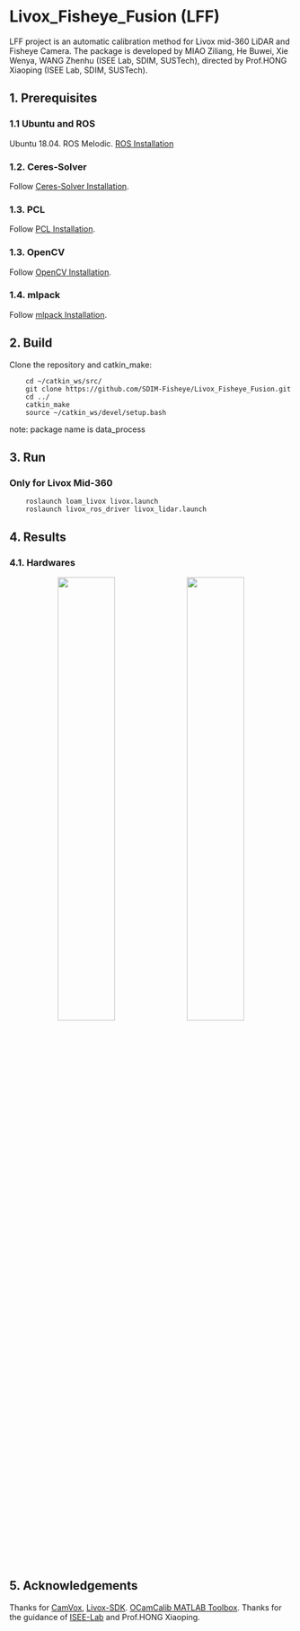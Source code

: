 # Livox_Fisheye_Fusion (LFF)
LFF project is an automatic calibration method for Livox mid-360 LiDAR and Fisheye Camera. The package is developed by MIAO Ziliang, He Buwei, Xie Wenya, WANG Zhenhu (ISEE Lab, SDIM, SUSTech), directed by Prof.HONG Xiaoping (ISEE Lab, SDIM, SUSTech).


## 1. Prerequisites
### 1.1 **Ubuntu** and **ROS**
Ubuntu 18.04.
ROS Melodic. [ROS Installation](http://wiki.ros.org/ROS/Installation)
### 1.2. **Ceres-Solver**
Follow [Ceres-Solver Installation](http://ceres-solver.org/installation.html).
### 1.3. **PCL**
Follow [PCL Installation](http://www.pointclouds.org/downloads/linux.html).
### 1.3. **OpenCV**
Follow [OpenCV Installation](https://opencv.org/).
### 1.4. **mlpack**
Follow [mlpack Installation](https://mlpack.org/).

## 2. Build 
Clone the repository and catkin_make:

```
    cd ~/catkin_ws/src/
    git clone https://github.com/SDIM-Fisheye/Livox_Fisheye_Fusion.git
    cd ../
    catkin_make
    source ~/catkin_ws/devel/setup.bash
```
note: package name is data_process


## 3. Run
### Only for Livox Mid-360

```
    roslaunch loam_livox livox.launch
    roslaunch livox_ros_driver livox_lidar.launch
```

## 4. Results
### 4.1. Hardwares

<div align="center">
    <img src="readme_pics/robot.jpg" width=45% >
    <img src="readme_pics/robot.jpg" width=45% >
</div>


## 5. Acknowledgements
Thanks for [CamVox](https://github.com/ISEE-Technology/CamVox), [Livox-SDK](https://github.com/Livox-SDK/livox_camera_lidar_calibration). [OCamCalib MATLAB Toolbox](https://sites.google.com/site/scarabotix/ocamcalib-omnidirectional-camera-calibration-toolbox-for-matlab).
Thanks for the guidance of [ISEE-Lab](https://isee.technology/) and Prof.HONG Xiaoping.
